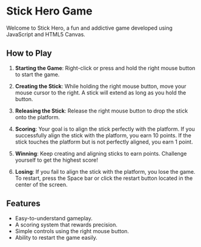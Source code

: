 # Stick Hero Game

Welcome to Stick Hero, a fun and addictive game developed using JavaScript and HTML5 Canvas.

## How to Play

1. **Starting the Game**: Right-click or press and hold the right mouse button to start the game.

2. **Creating the Stick**: While holding the right mouse button, move your mouse cursor to the right. A stick will extend as long as you hold the button.

3. **Releasing the Stick**: Release the right mouse button to drop the stick onto the platform.

4. **Scoring**: Your goal is to align the stick perfectly with the platform. If you successfully align the stick with the platform, you earn 10 points. If the stick touches the platform but is not perfectly aligned, you earn 1 point.

5. **Winning**: Keep creating and aligning sticks to earn points. Challenge yourself to get the highest score!

6. **Losing**: If you fail to align the stick with the platform, you lose the game. To restart, press the Space bar or click the restart button located in the center of the screen.

## Features

- Easy-to-understand gameplay.
- A scoring system that rewards precision.
- Simple controls using the right mouse button.
- Ability to restart the game easily.


